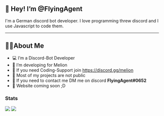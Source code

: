 ## 👋 Hey! I’m @FlyingAgent
I'm a German discord bot developer. I love programming threw discord and I use Javascript to code them.

---
## 🧑‍💻About Me

- 💻 I’m a Discord-Bot Developer
- 🍉 I’m developing for Melion 
- 🔷 If you need Coding-Support join https://discord.gg/melion
- 🔐 Most of my projects are not public
- 💬 If you need to contact me DM me on discord **FlyingAgent#0652**
- 🔗 Website coming soon ;D

<h3> Stats </h3>
<img src="https://github-readme-stats.vercel.app/api?username=FlyingAgent&hide=contribs,prs&show_icons=true&hide_border=true&title_color=000">
<img src="https://github-readme-stats.vercel.app/api/top-langs/?username=FlyingAgent&layout=compact&hide_border=true">
